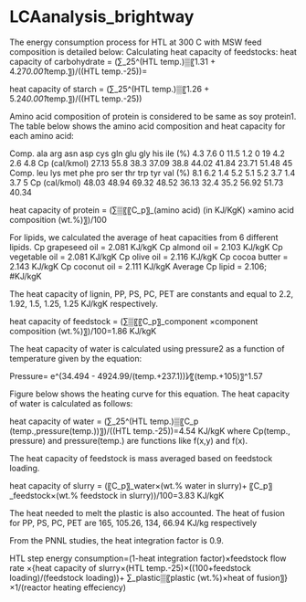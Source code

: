 # LCAanalysis_brightway

The energy consumption process for HTL at 300 C with MSW feed composition is detailed below:
Calculating heat capacity of feedstocks:
heat capacity of carbohydrate =  (∑_25^(HTL temp.)▒〖1.31 + 4.27*0.001*temp.〗)/((HTL temp.-25))= 
        
heat capacity of starch =  (∑_25^(HTL temp.)▒〖1.26 + 5.24*0.001*temp.〗)/((HTL temp.-25))
       
Amino acid composition of protein is considered to be same as soy protein1. The table below shows the amino acid composition and heat capacity for each amino acid:

Comp.	ala	arg	asn	asp	cys	gln	glu	gly	his	ile
(%)	4.3	7.6	0	11.5	1.2	0	19	4.2	2.6	4.8
Cp (cal/kmol)	27.13	55.8	38.3	37.09	38.8	44.02	41.84	23.71	51.48	45
Comp.	leu	lys	met	phe	pro	ser	thr	trp	tyr	val
(%)	8.1	6.2	1.4	5.2	5.1	5.2	3.7	1.4	3.7	5
Cp (cal/kmol)	48.03	48.94	69.32	48.52	36.13	32.4	35.2	56.92	51.73	40.34

heat capacity of protein =  (∑▒〖〖C_p〗_(amino acid) (in KJ/KgK) ×amino acid composition (wt.%)〗)/100

For lipids, we calculated the average of heat capacities from 6 different lipids. 
        Cp grapeseed oil = 2.081 KJ/kgK
        Cp almond oil = 2.103 KJ/kgK
        Cp vegetable oil = 2.081 KJ/kgK
        Cp olive oil = 2.116 KJ/kgK
        Cp cocoa butter = 2.143 KJ/kgK
        Cp coconut oil = 2.111 KJ/kgK
Average Cp lipid = 2.106; #KJ/kgK

The heat capacity of lignin, PP, PS, PC, PET are constants and equal to 2.2, 1.92, 1.5, 1.25, 1.25 KJ/kgK respectively. 

heat capacity of feedstock =  (∑▒〖〖C_p〗_component  ×component composition (wt.%)〗)/100=1.86 KJ/kgK

The heat capacity of water is calculated using pressure2 as a function of temperature given by the equation:

Pressure=  e^(34.494 - 4924.99/(temp.+237.1)))⁄〖(temp.+105)〗^1.57 
       
Figure below shows the heating curve for this equation. The heat capacity of water is calculated as follows: 

heat capacity of water =  (∑_25^(HTL temp.)▒〖C_p (temp.,pressure(temp.))〗)/((HTL temp.-25))=4.54 KJ/kgK
where Cp(temp., pressure) and pressure(temp.) are functions like f(x,y) and f(x). 

The heat capacity of feedstock is mass averaged based on feedstock loading.

heat capacity of slurry =  (〖C_p〗_water×(wt.% water in slurry)+ 〖C_p〗_feedstock×(wt.% feedstock in slurry))/100=3.83 KJ/kgK

The heat needed to melt the plastic is also accounted. The heat of fusion for PP, PS, PC, PET are 165, 105.26, 134, 66.94 KJ/kg respectively

From the PNNL studies, the heat integration factor is 0.9. 

HTL step energy consumption=(1-heat integration factor)×feedstock flow rate ×{heat capacity of slurry×(HTL temp.-25)×((100+feedstock loading)/(feedstock loading))+ ∑_plastic▒〖plastic (wt.%)×heat of fusion〗}×1/(reactor heating effeciency)



